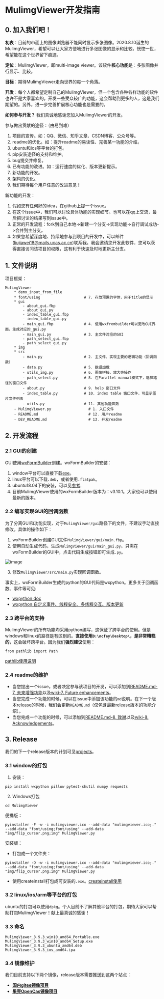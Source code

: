 # MulimgViewer开发指南

## 0. 加入我们吧！
**初衷**：目前的市面上的图像浏览器不能同时显示多张图像。2020.8.10诞生的MulimgViewer，希望可以让大家方便地进行多张图像的显示和比较。恍惚一世，希望能在这个世界留下痕迹。

**定位**：MulimgViewer，即multi-image viewer。该软件**核心功能**是：多张图像并行显示、比较。

**目标**：期待MulimgViewer走向世界的每一个角落。

**开发**：每个人都希望定制自己的MulimgViewer，但一个包含各种各样功能的软件也许不是大家喜欢的。开发一些受众较广的功能，这会帮助到更多的人，这是我们期望的。另外，进一步完善扩展核心功能也是需要的。

**如何参与开发？**
我们真诚地感谢您加入MulimgViewer的开发。

参与做出贡献的途径：（由易到难）
1. 项目的宣传。如：QQ、微信、知乎文章、CSDN博客、公众号等。
2. readme的优化。如：提升readme的易读性、完善某一功能的介绍。
3. ubuntu和ios等平台的打包。
4. pip安装途径的支持和维护。
5. bug提交并修复。
6. 已有功能的改进。如：运行速度的优化、版本更新提示。
7. 新功能的开发。
8. 架构的优化。
9. 我们期待每个用户任意的改进意见！

新功能的开发：
1. 假如您有任何好的idea，在github上提一个issue。
2. 在这个issue中，我们可以讨论具体功能的实现细节。也可以在qq上交流，最后把讨论的结果写到issue中。
3. 正常的开发流程：fork到自己本地->新建一个分支->实现功能->自行调试成功->合并到主分支。
4. 如果您希望深度地、持续地参与到项目的开发中，可以邮件(liujiawei18@mails.ucas.ac.cn)联系我。我会邀请您开发此软件，您可以获得直接访问该项目的权限，这有利于快速及时地更新主分支。

## 1. 文件说明
项目框架：
```
MulimgViewer
    * demo_input_from_file
    * font/using                    # 7. 存放预置的字体，用于title的显示
    * gui
        - about_gui.fbp
        - about_gui.py
        - index_table_gui.fbp
        - index_table_gui.py
        - main_gui.fbp              # 4. 使用wxfrombuilder可以更改GUI界面，生成对应的_gui.py
        - main_gui.py               # 3. 主文件对应的GUI
        - path_select_gui.fbp
        - path_select_gui.py
    * img
    * src
        - main.py                   # 2. 主文件，实现主要的逻辑功能（回调函数）
        - data.py                   # 5. 数据加载
        - utils_img.py              # 6. 图像拼接、放大等操作
        - path_select.py            # 8. 在Parallel manual模式下，选择路径的窗口文件
        - about.py                  # 9. help 窗口文件
        - index_table.py            # 10. index table 窗口文件，可显示图片文件列表
        - utils.py                  # 11. 其他功能函数
    - MulimgViewer.py                 # 1. 入口文件
    - README.md                       # 12. 用户readme
    - DEV_README.md                   # 13. 开发readme
```
## 2. 开发流程
### 2.1 GUI的创建
GUI使用[wxFormBuilder](https://github.com/wxFormBuilder/wxFormBuilder)创建。wxFormBuilder的安装：
1. window平台可以直接下载[exe](https://github.com/wxFormBuilder/wxFormBuilder/releases)。
2. linux平台可以下载`.deb`，或者使用`.flatpak`。
3. ubuntu18.04下的安装，可以见[参考](https://nachifur.blog.csdn.net/article/details/107702485).
4. 目前MulimgViewer使用的wxFormBuilder版本为：v3.10.1。大家也可以使用最新的版本。

### 2.2 编写实现GUI的回调函数
为了分离GUI和功能实现，对于`MulimgViewer/gui`路径下的文件，不建议手动直接修改。具体的操作如下：
1. wxFormBuilder创建GUI文件`MulimgViewer/gui/main.fbp`。
2. 使用自动生成代码，生成`MulimgViewer/gui/main_gui.py`。只需在wxFormBuilder的GUI中，点击代码生成按钮即可生成`.py`。

![image](https://github.com/nachifur/MulimgViewer/blob/master/img/f19.jpg)

3. 修改`MulimgViewer/src/main.py`实现回调函数。

事实上，wxFormBuilder生成的python的GUI代码是wxpython。更多关于回调函数、事件等可见:
* [wxpython doc](https://docs.wxpython.org/index.html)
* [wxpython 自定义事件、线程安全、多线程交互、版本更新](https://nachifur.blog.csdn.net/article/details/124809333)

### 2.3 跨平台的支持
MulimgViewer的所有功能均采用python编写，这保证了跨平台的使用。但是windows和linux的路径是有区别的。**直接使用`D:\ncfey\Desktop\`，是非常糟糕的**，这会破坏跨平台。因为我们**强烈建议**使用：
```
from pathlib import Path
```
[pathlib使用说明](https://zhuanlan.zhihu.com/p/13978333)

### 2.4 readme的维护
* 当您提出一个issue，或者决定参与该项目的开发，可以添加到[README.md-7. 未来增强功能](https://github.com/nachifur/MulimgViewer#7.0)以及[wiki-7. Future enhancements](https://github.com/nachifur/MulimgViewer/wiki#7.0)。
* 当您完成一个功能的时候，可以在issue中添加该功能的`md`说明。在下一个版本release的时候，我们会更新`README.md`（仅包含最新release版本的功能介绍）。
* 当您完成一个功能的时候，可以添加到[README.md-8. 致谢](https://github.com/nachifur/MulimgViewer#7.0)以及[wiki-8. Acknowledgements](https://github.com/nachifur/MulimgViewer/wiki#8.0)。

## 3. Release
我们的下一个release版本的计划可见[projects](https://github.com/nachifur/MulimgViewer/projects?type=classic)。

### 3.1 window的打包
1. 安装：
```
pip install wxpython pillow pytest-shutil numpy requests
```
2. Windows打包
```
cd MulimgViewer
```
便携版：
```
pyinstaller -F -w -i mulimgviewer.ico --add-data "mulimgviewer.ico;." --add-data "font/using;font/using" --add-data "img/flip_cursor.png;img" MulimgViewer.py
```
安装版：
* 打包成一个文件夹：
```
pyinstaller -D -w -i mulimgviewer.ico --add-data "mulimgviewer.ico;." --add-data "font/using;font/using" --add-data "img/flip_cursor.png;img" MulimgViewer.py
```
* 使用createinstall打包成可安装的`.exe`。[createinstall使用](https://blog.csdn.net/qq_41811438/article/details/103092610)

### 3.2 linux/ios/arm等平台的打包
ubuntu的打包可以使用`dpkg`。个人目前不了解其他平台的打包，期待大家可以帮助打包MulimgViewer！献上最真诚的感谢！

### 3.3 命名
```
MulimgViewer_3.9.3_win10_amd64_Portable.exe
MulimgViewer_3.9.3_win10_amd64_Setup.exe
MulimgViewer_3.9.3_ubuntu_amd64.deb
MulimgViewer_3.9.3_ios_amd64.ipa
```

### 3.4 镜像维护
我们目前支持以下两个镜像，release版本需要推送到这两个站点：
* [**国内gitee镜像项目**](https://gitee.com/nachifur/MulimgViewer)
* [**果壳OpenCas镜像项目**](https://github.com/opencas/MulimgViewer)

